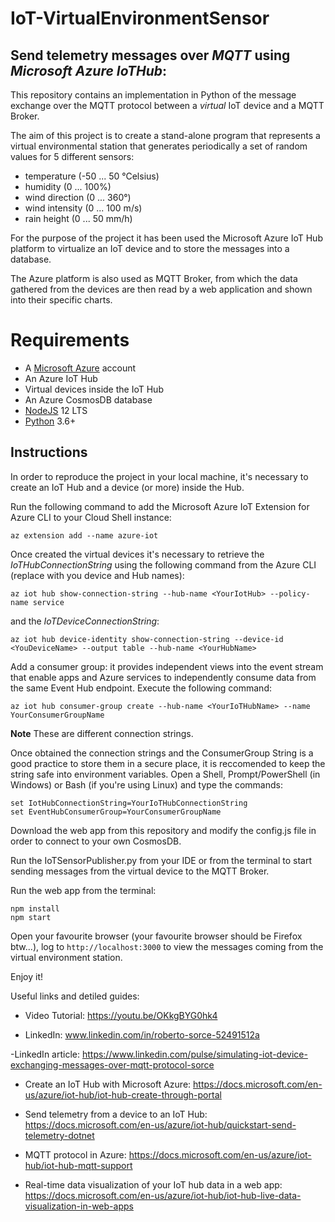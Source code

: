 # IoT-VirtualEnvironmentSensor 

## Send telemetry messages over ***MQTT*** using ***Microsoft Azure IoTHub***:

This repository contains an implementation in Python of the message exchange over the MQTT protocol between a _virtual_ IoT device and a MQTT Broker.

The aim of this project is to create a stand-alone program that represents a virtual environmental station that generates periodically a set of random values for 5 different sensors: 

- temperature (-50 ... 50 °Celsius)
- humidity (0 ... 100%)
- wind direction (0 ... 360°)
- wind intensity (0 ... 100 m/s)
- rain height (0 ... 50 mm/h) 

For the purpose of the project it has been used the Microsoft Azure IoT Hub platform to virtualize an IoT device and to store the messages into a database.

The Azure platform is also used as MQTT Broker, from which the data gathered from the devices are then read by a web application and shown into their specific charts. 

# Requirements

- A [Microsoft Azure](https://azure.microsoft.com/en-us/) account
- An Azure IoT Hub
- Virtual devices inside the IoT Hub
- An Azure CosmosDB database
- [NodeJS](https://nodejs.org/it/download/) 12 LTS
- [Python](https://www.python.org/downloads/) 3.6+

## Instructions

In order to reproduce the project in your local machine, it's necessary to create an IoT Hub and a device (or more) inside the Hub.

Run the following command to add the Microsoft Azure IoT Extension for Azure CLI to your Cloud Shell instance:

```
az extension add --name azure-iot
```

Once created the virtual devices it's necessary to retrieve the _IoTHubConnectionString_ using the following command from the Azure CLI (replace with you device and Hub names):

```
az iot hub show-connection-string --hub-name <YourIotHub> --policy-name service
```

and the _IoTDeviceConnectionString_:

```
az iot hub device-identity show-connection-string --device-id <YouDeviceName> --output table --hub-name <YourHubName>
```
Add a consumer group: it provides independent views into the event stream that enable apps and Azure services to independently consume data from the same Event Hub endpoint. Execute the following command:

```
az iot hub consumer-group create --hub-name <YourIoTHubName> --name YourConsumerGroupName
```

**Note** These are different connection strings.

Once obtained the connection strings and the ConsumerGroup String is a good practice to store them in a secure place, it is reccomended to keep the string safe into environment variables. Open a Shell, Prompt/PowerShell (in Windows) or Bash (if you're using Linux) and type the commands:

```
set IotHubConnectionString=YourIoTHubConnectionString
set EventHubConsumerGroup=YourConsumerGroupName
```

Download the web app from this repository and modify the config.js file in order to connect to your own CosmosDB.

Run the IoTSensorPublisher.py from your IDE or from the terminal to start sending messages from the virtual device to the MQTT Broker.

Run the web app from the terminal:

```
npm install
npm start
```
Open your favourite browser (your favourite browser should be Firefox btw...), log to ``` http://localhost:3000 ``` to view the messages coming from the virtual environment station.

Enjoy it!

Useful links and detiled guides: 

- Video Tutorial: https://youtu.be/OKkgBYG0hk4

- LinkedIn: www.linkedin.com/in/roberto-sorce-52491512a 

-LinkedIn article: https://www.linkedin.com/pulse/simulating-iot-device-exchanging-messages-over-mqtt-protocol-sorce

- Create an IoT Hub with Microsoft Azure: https://docs.microsoft.com/en-us/azure/iot-hub/iot-hub-create-through-portal

- Send telemetry from a device to an IoT Hub: https://docs.microsoft.com/en-us/azure/iot-hub/quickstart-send-telemetry-dotnet

- MQTT protocol in Azure: https://docs.microsoft.com/en-us/azure/iot-hub/iot-hub-mqtt-support

- Real-time data visualization of your IoT hub data in a web app: https://docs.microsoft.com/en-us/azure/iot-hub/iot-hub-live-data-visualization-in-web-apps




